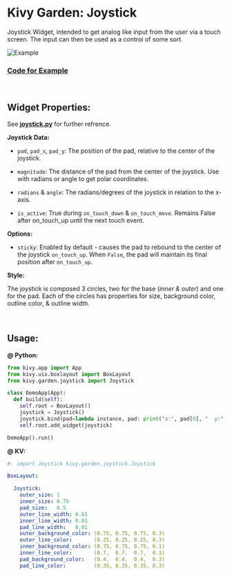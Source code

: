 # Kivy Garden: Joystick  

Joystick Widget, intended to get analog like input from the user via a touch screen. The input can then be used as a control of some sort.  

![Example](https://github.com/kivy-garden/garden.joystick/blob/master/example/Example.gif?raw=true)  

### [**Code for Example**](https://github.com/kivy-garden/garden.joystick/tree/master/example)  

&nbsp;  

## Widget Properties:  

See [**joystick.py**](https://github.com/kivy-garden/garden.joystick/blob/master/joystick/joystick.py) for further refrence.  

**Joystick Data:**  

- `pad`, `pad_x`, `pad_y`: The position of the pad, relative to the center of the joystick.  
- `magnitude`: The distance of the pad from the center of the joystick. Use with radians or angle to get polar coordinates.  
- `radians` & `angle`:  The radians/degrees of the joystick in relation to the x-axis.

- `is_active`: True during `on_touch_down` & `on_touch_move`. Remains False after on_touch_up until the next touch event.

**Options:**

- `sticky`: Enabled by default - causes the pad to rebound to the center of the joystick `on_touch_up`. When `False`, the pad will maintain its final position after `on_touch_up`.

**Style:**  

The joystick is composed 3 circles, two for the base (*inner & outer*) and one for the pad. Each of the circles has properties for size, background color, outline color, & outline width.

&nbsp;  

## Usage:  

**@ Python:**  

``` python
from kivy.app import App
from kivy.uix.boxlayout import BoxLayout
from kivy.garden.joystick import Joystick

class DemoApp(App):
  def build(self):
    self.root = BoxLayout()
    joystick = Joystick()
    joystick.bind(pad=lambda instance, pad: print("x:", pad[0], "  y:", pad[1]))
    self.root.add_widget(joystick)

DemoApp().run()
```

**@ KV:**  

``` yaml
#: import Joystick kivy.garden.joystick.Joystick

BoxLayout:

  Joystick:
    outer_size: 1
    inner_size: 0.75
    pad_size:   0.5
    outer_line_width: 0.01
    inner_line_width: 0.01
    pad_line_width:   0.01
    outer_background_color: (0.75, 0.75, 0.75, 0.3)
    outer_line_color:       (0.25, 0.25, 0.25, 0.3)
    inner_background_color: (0.75, 0.75, 0.75, 0.1)
    inner_line_color:       (0.7,  0.7,  0.7,  0.1)
    pad_background_color:   (0.4,  0.4,  0.4,  0.3)
    pad_line_color:         (0.35, 0.35, 0.35, 0.3)
```
